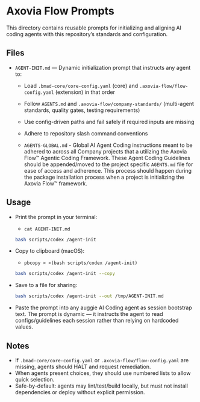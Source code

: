 # Axovia Flow Prompts

This directory contains reusable prompts for initializing and aligning AI coding agents with this repository’s standards and configuration.

## Files

- `AGENT-INIT.md` — Dynamic initialization prompt that instructs any agent to:
  - Load `.bmad-core/core-config.yaml` (core) and `.axovia-flow/flow-config.yaml` (extension) in that order
  - Follow `AGENTS.md` and `.axovia-flow/company-standards/` (multi-agent standards, quality gates, testing requirements)
  - Use config-driven paths and fail safely if required inputs are missing
  - Adhere to repository slash command conventions

  - `AGENTS-GLOBAL.md` - Global AI Agent Coding instructions meant to be adhered to across all Company projects that a utilizing the Axovia Flow™ Agentic Coding Framework.  These Agent Coding Guidelines should be appended/moved to the project specific `AGENTS.md` file for ease of access and adherence.  This process should happen during the package installation process when a project is initializing the Axovia Flow™ framework.

## Usage

- Print the prompt in your terminal:

  - `cat AGENT-INIT.md`

  ```sh
  bash scripts/codex /agent-init
  ```

- Copy to clipboard (macOS):

  - `pbcopy < <(bash scripts/codex /agent-init)`

  ```sh
  bash scripts/codex /agent-init --copy
  ```

- Save to a file for sharing:

  ```sh
  bash scripts/codex /agent-init --out /tmp/AGENT-INIT.md
  ```

- Paste the prompt into any auggie AI Coding agent as session bootstrap text. The prompt is dynamic — it instructs the agent to read configs/guidelines each session rather than relying on hardcoded values.

## Notes

- If `.bmad-core/core-config.yaml` or `.axovia-flow/flow-config.yaml` are missing, agents should HALT and request remediation.
- When agents present choices, they should use numbered lists to allow quick selection.
- Safe-by-default: agents may lint/test/build locally, but must not install dependencies or deploy without explicit permission.
